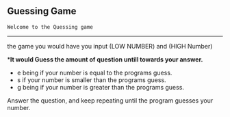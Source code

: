 ## Guessing Game



	Welcome to the Quessing game
 ****************************************

the game you would have you input (LOW NUMBER) and (HIGH Number)

 *****It would Guess the amount of question untill towards your answer.****

- e being if your number is equal to the programs guess.
- s if your number is smaller than the programs guess.
- g being if your number is greater than the programs guess. 

 Answer the question, and keep repeating until the program guesses your number.
